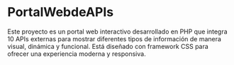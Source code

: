 # PortalWebdeAPIs
Este proyecto es un portal web interactivo desarrollado en PHP que integra 10 APIs externas para mostrar diferentes tipos de información de manera visual, dinámica y funcional. Está diseñado con framework CSS para ofrecer una experiencia moderna y responsiva.
